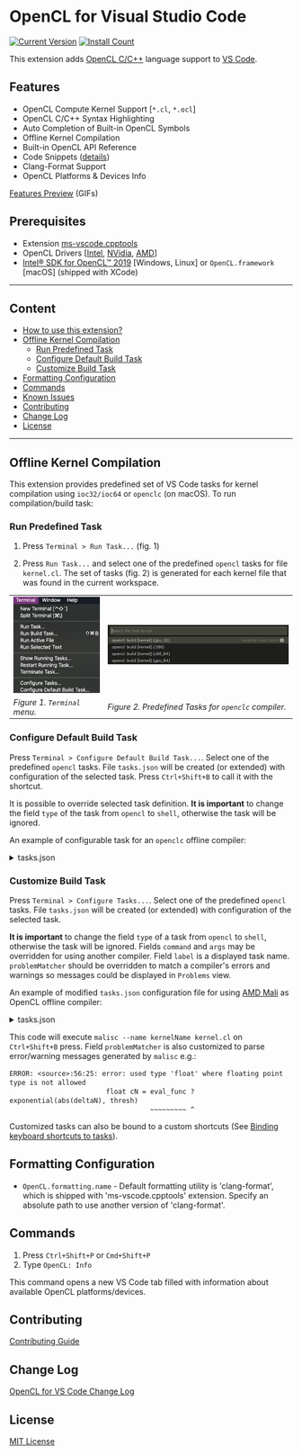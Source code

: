 # OpenCL for Visual Studio Code

[![Current Version](https://vsmarketplacebadge.apphb.com/version-short/galarius.vscode-opencl.svg)](https://marketplace.visualstudio.com/items?itemName=galarius.vscode-opencl)
[![Install Count](https://vsmarketplacebadge.apphb.com/installs/galarius.vscode-opencl.svg)](https://marketplace.visualstudio.com/items?itemName=galarius.vscode-opencl)

This extension adds [OpenCL C/C++](https://en.wikipedia.org/wiki/OpenCL) language support to [VS Code](https://code.visualstudio.com).

## Features

* OpenCL Compute Kernel Support [`*.cl`, `*.ocl`]
* OpenCL C/C++ Syntax Highlighting
* Auto Completion of Built-in OpenCL Symbols
* Offline Kernel Compilation
* Built-in OpenCL API Reference
* Code Snippets ([details](https://raw.githubusercontent.com/Galarius/vscode-opencl/master/snippets/code.snippets.progress.md))
* Clang-Format Support
* OpenCL Platforms & Devices Info

[Features Preview](https://github.com/Galarius/vscode-opencl/blob/master/PREVIEW.md) (GIFs)


## Prerequisites

* Extension [ms-vscode.cpptools](https://marketplace.visualstudio.com/items?itemName=ms-vscode.cpptools)
* OpenCL Drivers [[Intel](https://software.intel.com/en-us/articles/opencl-drivers), [NVidia](http://www.nvidia.com/Download/index.aspx), [AMD](http://support.amd.com/en-us/download)]
* [Intel® SDK for OpenCL™ 2019](https://software.intel.com/en-us/articles/opencl-drivers) [Windows, Linux]
or `OpenCL.framework` [macOS] (shipped with XCode)

---

## Content

- [How to use this extension?](#how-to-use-this-extension)
- [Offline Kernel Compilation](#offline-kernel-compilation)
    - [Run Predefined Task](#run-predefined-task)
    - [Configure Default Build Task](#configure-default-build-task)
    - [Customize Build Task](#customize-build-task)
- [Formatting Configuration](#formatting-configuration)
- [Commands](#commands)
- [Known Issues](#known-issues)
- [Contributing](#contributing)
- [Change Log](#change-log)
- [License](#license)

---

## Offline Kernel Compilation

This extension provides predefined set of VS Code tasks for kernel compilation using `ioc32/ioc64` or `openclc` (on macOS). To run compilation/build task:

### Run Predefined Task

1. Press `Terminal > Run Task...` (fig. 1)

2. Press `Run Task...` and select one of the predefined `opencl` tasks for file `kernel.cl`. The set of tasks (fig. 2) is generated for each kernel file that was found in the current workspace.

|   |   |
|---|---|
|![fig 1](https://raw.githubusercontent.com/Galarius/vscode-opencl/master/images/vscode-opencl-clc-1.png)|![fig 2](https://raw.githubusercontent.com/Galarius/vscode-opencl/master/images/vscode-opencl-clc-2.png)|
|*Figure 1. `Terminal` menu.*|*Figure 2. Predefined Tasks for `openclc` compiler.*|

### Configure Default Build Task

Press `Terminal > Configure Default Build Task...`. Select one of the predefined `opencl` tasks. File `tasks.json` will be created (or extended) with configuration of the selected task. Press `Ctrl+Shift+B` to call it with the shortcut.

It is possible to override selected  task definition. **It is important** to change the field `type` of the task from `opencl` to `shell`, otherwise the task will be ignored.

An example of configurable task for an `openclc` offline compiler:

<details>
<summary>tasks.json</summary>

```json
{
    "version": "2.0.0",
    "tasks": [
        {
            "type": "shell", // replace `opencl` with `shell`
            "label": "opencl: custom build [kernel] {gpu_64}",
            "command": "/System/Library/Frameworks/OpenCL.framework/Libraries/openclc",
            "args": [
                "-emit-llvm",
                "-c",
                "-arch",
                "gpu_64",
                "kernel.cl",
                "-o kernel.gpu_64.bc"
            ],
            "problemMatcher": [
                "$opencl.common",
                "$opencl.openclc"
            ],
            "group": {
                "kind": "build",
                "isDefault": true
            }
        }
    ]
}
```

</details>

### Customize Build Task

Press `Terminal > Configure Tasks...`. Select one of the predefined `opencl` tasks. File `tasks.json` will be created (or extended) with configuration of the selected task.

**It is important** to change the field `type` of a task from `opencl` to `shell`, otherwise the task will be ignored. Fields `command` and `args` may be overridden for using another compiler. Field `label` is a displayed task name. `problemMatcher` should be overridden to match a compiler's errors and warnings so messages could be displayed in `Problems` view.

An example of modified `tasks.json` configuration file for using [AMD Mali](https://developer.arm.com/products/software-development-tools/graphics-development-tools/mali-offline-compiler) as OpenCL offline compiler:

<details>
<summary>tasks.json</summary>

```json
{
    "version": "2.0.0",
    "tasks": [
        {
            "type": "shell",
            "label": "opencl: malisc compile",
            "command": "malisc",
            "args": [
                "--name kernelName",
                "kernel.cl"
            ],
            "problemMatcher": [
                {
                    "owner": "opencl",
                    "fileLocation": ["relative", "${workspaceFolder}"],
                    "pattern": {
                        "regexp": "^(ERROR|WARNING): <(.*)>:(\\d+):(\\d+): (error|warning): (.*)$",
                        "file": 2,
                        "line": 3,
                        "column": 4,
                        "severity": 1,
                        "message": 6
                    }
                }
            ],
            "group": {
                "kind": "build",
                "isDefault": true
            }
        }
    ]
}
```

</details>

This code will execute `malisc --name kernelName kernel.cl` on `Ctrl+Shift+B` press. Field `problemMatcher` is also customized to parse error/warning messages generated by `malisc` e.g.:

```
ERROR: <source>:56:25: error: used type 'float' where floating point type is not allowed
                        float cN = eval_func ? exponential(abs(deltaN), thresh)
                                   ~~~~~~~~~ ^
```

Customized tasks can also be bound to a custom shortcuts (See [Binding keyboard shortcuts to tasks](https://code.visualstudio.com/Docs/editor/tasks#_binding-keyboard-shortcuts-to-tasks)).

## Formatting Configuration

* `OpenCL.formatting.name` - Default formatting utility is 'clang-format', which is shipped with 'ms-vscode.cpptools' extension. Specify an absolute path to use another version of 'clang-format'.

## Commands

1. Press `Ctrl+Shift+P` or `Cmd+Shift+P`
2. Type `OpenCL: Info`

This command opens a new VS Code tab filled with information about available OpenCL platforms/devices.

## Contributing

[Contributing Guide](https://github.com/Galarius/vscode-opencl/blob/master/CONTRIBUTING.md)

## Change Log

[OpenCL for VS Code Change Log](https://marketplace.visualstudio.com/items/galarius.vscode-opencl/changelog)

## License

[MIT License](https://raw.githubusercontent.com/Galarius/vscode-opencl/master/LICENSE.txt)